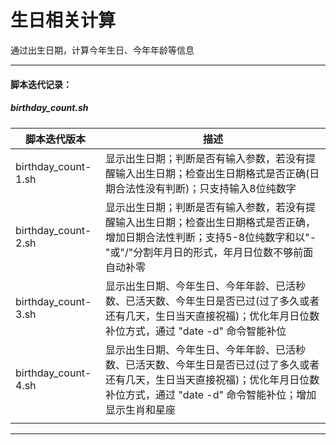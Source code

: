 # 生日相关计算
通过出生日期，计算今年生日、今年年龄等信息


---


#### 脚本迭代记录：

##### birthday_count.sh

|脚本迭代版本|描述|
|---|---|
|birthday_count-1.sh|显示出生日期；判断是否有输入参数，若没有提醒输入出生日期；检查出生日期格式是否正确(日期合法性没有判断)；只支持输入8位纯数字|
|birthday_count-2.sh|显示出生日期；判断是否有输入参数，若没有提醒输入出生日期；检查出生日期格式是否正确，增加日期合法性判断；支持5-8位纯数字和以"-"或"/"分割年月日的形式，年月日位数不够前面自动补零|
|birthday_count-3.sh|显示出生日期、今年生日、今年年龄、已活秒数、已活天数、今年生日是否已过(过了多久或者还有几天，生日当天直接祝福)；优化年月日位数补位方式，通过 "date -d" 命令智能补位|
|birthday_count-4.sh|显示出生日期、今年生日、今年年龄、已活秒数、已活天数、今年生日是否已过(过了多久或者还有几天，生日当天直接祝福)；优化年月日位数补位方式，通过 "date -d" 命令智能补位；增加显示生肖和星座|
|||

---

